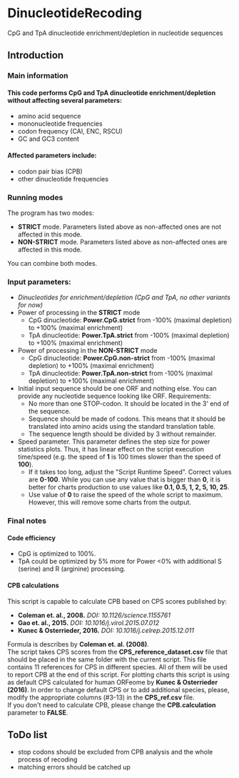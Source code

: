 # DinucleotideRecoding
CpG and TpA dinucleotide enrichment/depletion in nucleotide sequences

## Introduction

### Main information
#### This code performs **CpG and TpA dinucleotide enrichment/depletion** without affecting several parameters:

- amino acid sequence
- mononucleotide frequencies
- codon frequency (CAI, ENC, RSCU)
- GC and GC3 content

#### Affected parameters include:

- codon pair bias (CPB)
- other dinucleotide frequencies


### Running modes
The program has two modes:

- **STRICT** mode. Parameters listed above as non-affected ones are not affected in this mode.
- **NON-STRICT** mode. Parameters listed above as non-affected ones are affected in this mode.

You can combine both modes.

### Input parameters:

- *Dinucleotides for enrichment/depletion (CpG and TpA, no other variants for now)*
- Power of processing in the **STRICT** mode
  + CpG dinucleotide: **Power.CpG.strict** from -100% (maximal depletion) to +100% (maximal enrichment)
  + TpA dinucleotide: **Power.TpA.strict** from -100% (maximal depletion) to +100% (maximal enrichment)
- Power of processing in the **NON-STRICT** mode
  + CpG dinucleotide: **Power.CpG.non-strict** from -100% (maximal depletion) to +100% (maximal enrichment)
  + TpA dinucleotide: **Power.TpA.non-strict** from -100% (maximal depletion) to +100% (maximal enrichment)
- Initial input sequence should be one ORF and nothing else. You can provide any nucleotide sequence looking like ORF. Requirements:
  + No more than one STOP-codon. It should be located in the 3' end of the sequence.
  + Sequence should be made of codons. This means that it should be translated into amino acids using the standard translation table.
  + The sequence length should be divided by 3 without remainder.
- Speed parameter. This parameter defines the step size for power statistics plots. Thus, it has linear effect on the script execution time/speed (e.g. the speed of **1** is 100 times slower than the speed of **100**).
  + If it takes too long, adjust the "Script Runtime Speed". Correct values are **0-100**. While you can use any value that is  bigger than **0**, it is better for charts production to use values like **0.1, 0.5, 1, 2, 5, 10, 25**.
  + Use value of **0** to raise the speed of the whole script to maximum. However, this will remove some charts from the output.

### Final notes
#### Code efficiency

- CpG is optimized to 100%.
- TpA could be optimized by 5% more for Power <0% with additional S (serine) and R (arginine) processing.

#### CPB calculations

This script is capable to calculate CPB based on CPS scores published by:

* **Coleman et. al., 2008.** *DOI: 10.1126/science.1155761*
* **Gao et. al., 2015.** *DOI: 10.1016/j.virol.2015.07.012*
* **Kunec & Osterrieder, 2016.** *DOI: 10.1016/j.celrep.2015.12.011*

Formula is describes by **Coleman et. al. (2008)**.  
The script takes CPS scores from the **CPS_reference_dataset.csv** file that should be placed in the same folder with the current script. This file contains 11 references for CPS in different species. All of them will be used to report CPB at the end of this script. For plotting charts this script is using as default CPS calculated for human ORFeome by **Kunec & Osterrieder (2016)**. In order to change default CPS or to add additional species, please, modify the appropriate columns (#3-13) in the **CPS_ref.csv** file.  
If you don't need to calculate CPB, please change the **CPB.calculation** parameter to **FALSE**.

## ToDo list

* stop codons should be excluded from CPB analysis and the whole process of recoding
* matching errors should be catched up 
